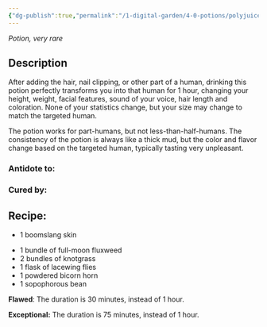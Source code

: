 ```yaml
---
{"dg-publish":true,"permalink":"/1-digital-garden/4-0-potions/polyjuice-potion/","tags":["#potion","yr6","very-rare"]}
---
```


*Potion, very rare* 

## Description

After adding the hair, nail clipping, or other part of a human, drinking this potion perfectly transforms you into that human for 1 hour, changing your height, weight, facial features, sound of your voice, hair length and coloration. None of your statistics change, but your size may change to match the targeted human.

The potion works for part-humans, but not less-than-half-humans. The consistency of the potion is always like a thick mud, but the color and flavor change based on the targeted human, typically tasting very unpleasant.

### Antidote to: 


### Cured by:


## Recipe:

- 1 boomslang skin
* 1 bundle of full-moon fluxweed
* 2 bundles of knotgrass
* 1 flask of lacewing flies
* 1 powdered bicorn horn
* 1 sopophorous bean

**Flawed**:
The duration is 30 minutes, instead of 1 hour.

**Exceptional:**
The duration is 75 minutes, instead of 1 hour.